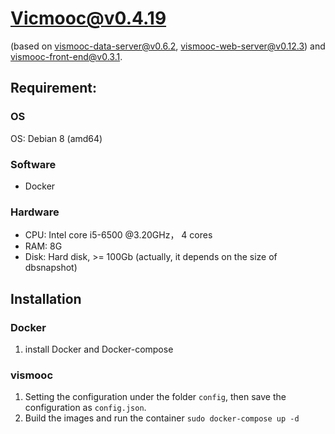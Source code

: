 # Vicmooc@v0.4.19

(based on [vismooc-data-server@v0.6.2](https://github.com/HKUST-VISLab/vismooc-data-server/releases/tag/v0.6.2), 
[vismooc-web-server@v0.12.3](https://github.com/HKUST-VISLab/vismooc-web-server/releases/tag/v0.12.3)) and
[vismooc-front-end@v0.3.1](https://github.com/HKUST-VISLab/vismooc-front-end/releases/tag/v0.3.1).

## Requirement:

### OS
OS: Debian 8 (amd64)

### Software
- Docker

### Hardware
- CPU: Intel core i5-6500 @3.20GHz， 4 cores
- RAM: 8G
- Disk: Hard disk, >= 100Gb (actually, it depends on the size of dbsnapshot)

## Installation

### Docker
1. install Docker and Docker-compose

### vismooc
1. Setting the configuration under the folder `config`, then save the configuration as `config.json`.
2. Build the images and run the container `sudo docker-compose up -d`

